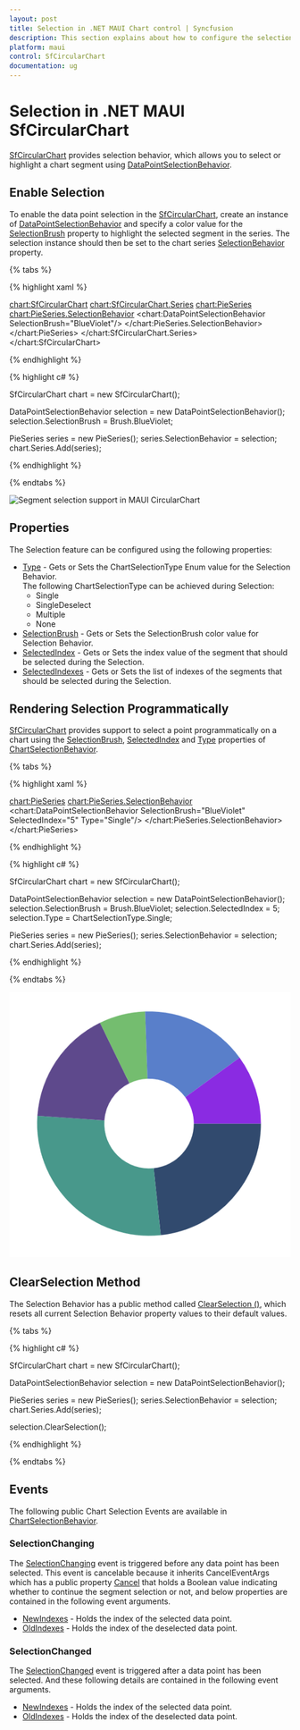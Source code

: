 ```yaml
---
layout: post
title: Selection in .NET MAUI Chart control | Syncfusion
description: This section explains about how to configure the selection support and its features applying in .NET MAUI Chart (SfCircularChart).
platform: maui
control: SfCircularChart
documentation: ug
---
```


# Selection in .NET MAUI SfCircularChart

[SfCircularChart]() provides selection behavior, which allows you to select or highlight a chart segment using [DataPointSelectionBehavior]().

## Enable Selection

To enable the data point selection in the [SfCircularChart](), create an instance of [DataPointSelectionBehavior]() and specify a color value for the [SelectionBrush]() property to highlight the selected segment in the series. The selection instance should then be set to the chart series [SelectionBehavior]() property.

{% tabs %}

{% highlight xaml %}

<chart:SfCircularChart>
    <chart:SfCircularChart.Series>
        <chart:PieSeries>
            <chart:PieSeries.SelectionBehavior>
                <chart:DataPointSelectionBehavior SelectionBrush="BlueViolet"/>
            </chart:PieSeries.SelectionBehavior>
        </chart:PieSeries>
    </chart:SfCircularChart.Series>
</chart:SfCircularChart>

{% endhighlight %}

{% highlight c# %}

SfCircularChart chart = new SfCircularChart();

DataPointSelectionBehavior selection = new DataPointSelectionBehavior();
selection.SelectionBrush = Brush.BlueViolet;

PieSeries series = new PieSeries();
series.SelectionBehavior = selection;
chart.Series.Add(series);

{% endhighlight %}

{% endtabs %}

![Segment selection support in MAUI CircularChart](Selection_images/maui_chart_segment_selection.png)

## Properties

The Selection feature can be configured using the following properties:

* [Type]() - Gets or Sets the ChartSelectionType Enum value for the Selection Behavior.     
The following ChartSelectionType can be achieved during Selection:
    * Single
    * SingleDeselect
    * Multiple
    * None
* [SelectionBrush]() - Gets or Sets  the SelectionBrush color value for Selection Behavior.
* [SelectedIndex]() - Gets or Sets  the index value of the segment that should be selected during the Selection.
* [SelectedIndexes]() - Gets or Sets  the list of indexes of the segments that should be selected during the Selection.

## Rendering Selection Programmatically

[SfCircularChart]() provides support to select a point programmatically on a chart using the [SelectionBrush](), [SelectedIndex]() and [Type]() properties of [ChartSelectionBehavior]().

{% tabs %}

{% highlight xaml %}

<chart:PieSeries>
    <chart:PieSeries.SelectionBehavior>
        <chart:DataPointSelectionBehavior SelectionBrush="BlueViolet" SelectedIndex="5" Type="Single"/>
    </chart:PieSeries.SelectionBehavior>
</chart:PieSeries>

{% endhighlight %}

{% highlight c# %}

SfCircularChart chart = new SfCircularChart();

DataPointSelectionBehavior selection = new DataPointSelectionBehavior();
selection.SelectionBrush = Brush.BlueViolet;
selection.SelectedIndex = 5;
selection.Type = ChartSelectionType.Single;

PieSeries series = new PieSeries();
series.SelectionBehavior = selection;
chart.Series.Add(series);

{% endhighlight %}

{% endtabs %}

![Rendering DataPoint Selection Programmatically](Selection_images/data_point_selection_properties.PNG)

## ClearSelection Method

The Selection Behavior has a public method called [ClearSelection ()](), which resets all current Selection Behavior property values to their default values.

{% tabs %}

{% highlight c# %}

SfCircularChart chart = new SfCircularChart();

DataPointSelectionBehavior selection = new DataPointSelectionBehavior();

PieSeries series = new PieSeries();
series.SelectionBehavior = selection;
chart.Series.Add(series);

selection.ClearSelection();

{% endhighlight %}

{% endtabs %}

## Events

The following public Chart Selection Events are available in [ChartSelectionBehavior]().

### SelectionChanging

The [SelectionChanging]() event is triggered before any data point has been selected. This event is cancelable because it inherits CancelEventArgs which has a public property [Cancel]() that holds a Boolean value indicating whether to continue the segment selection or not, and below properties are contained in the following event arguments.

* [NewIndexes]() - Holds the index of the selected data point.
* [OldIndexes]() - Holds the index of the deselected data point.

### SelectionChanged

The [SelectionChanged]() event is triggered after a data point has been selected. And these following details are contained in the following event arguments.

* [NewIndexes]() - Holds the index of the selected data point.
* [OldIndexes]() - Holds the index of the deselected data point.
